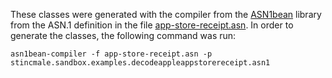 These classes were generated with the compiler from the [ASN1bean](https://www.beanit.com/asn1/)
library from the ASN.1 definition in the file
[app-store-receipt.asn](https://github.com/stIncMale/sandbox/blob/master/examples/src/main/asn/stincmale/sandbox/examples/decodeappleappstorereceipt/app-store-receipt.asn).
In order to generate the classes, the following command was run:

```
asn1bean-compiler -f app-store-receipt.asn -p stincmale.sandbox.examples.decodeappleappstorereceipt.asn1
```
